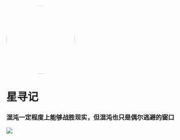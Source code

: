 <!-- _coverpage.md -->

<img width="180px" style="border-radius: 50%" bor src="//cdn.jsdelivr.net/gh/13160692449/pics-storage/coverpage.jpg"/>

<h1>星寻记</h1>

<h3>混沌一定程度上能够战胜现实，但混沌也只是偶尔逃避的窗口</h3>

<!-- 背景图片 -->

![](//cdn.jsdelivr.net/gh/13160692449/pics-storage/coverpage1.jpg)
